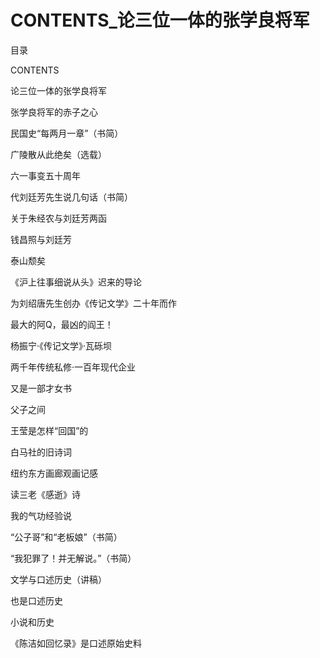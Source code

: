 # CONTENTS_论三位一体的张学良将军

目录

CONTENTS

论三位一体的张学良将军

张学良将军的赤子之心

民国史“每两月一章”（书简）

广陵散从此绝矣（选载）

六一事变五十周年

代刘廷芳先生说几句话（书简）

关于朱经农与刘廷芳两函

钱昌照与刘廷芳

泰山颓矣

《沪上往事细说从头》迟来的导论

为刘绍唐先生创办《传记文学》二十年而作

最大的阿Q，最凶的阎王！

杨振宁·《传记文学》·瓦砾坝

两千年传统私修·一百年现代企业

又是一部才女书

父子之间

王莹是怎样“回国”的

白马社的旧诗词

纽约东方画廊观画记感

读三老《感逝》诗

我的气功经验说

“公子哥”和“老板娘”（书简）

“我犯罪了！并无解说。”（书简）

文学与口述历史（讲稿）

也是口述历史

小说和历史

《陈洁如回忆录》是口述原始史料